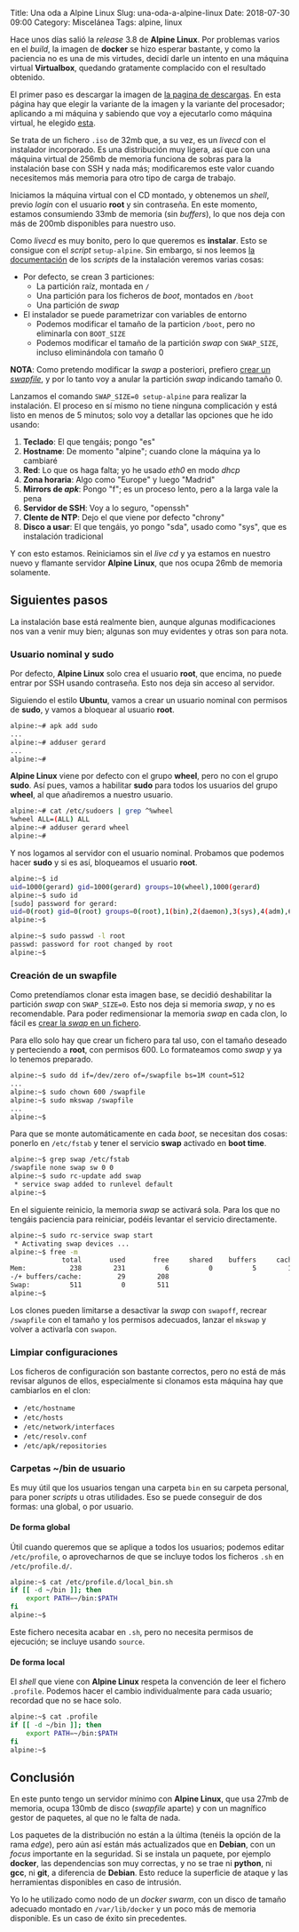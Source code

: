 Title: Una oda a Alpine Linux
Slug: una-oda-a-alpine-linux
Date: 2018-07-30 09:00
Category: Miscelánea
Tags: alpine, linux



Hace unos días salió la *release* 3.8 de **Alpine Linux**. Por problemas varios en el *build*, la imagen de **docker** se hizo esperar bastante, y como la paciencia no es una de mis virtudes, decidí darle un intento en una máquina virtual **Virtualbox**, quedando gratamente complacido con el resultado obtenido.

El primer paso es descargar la imagen de [la pagina de descargas](https://alpinelinux.org/downloads/). En esta página hay que elegir la variante de la imagen y la variante del procesador; aplicando a mi máquina y sabiendo que voy a ejecutarlo como máquina virtual, he elegido [esta](http://dl-cdn.alpinelinux.org/alpine/v3.8/releases/x86_64/alpine-virt-3.8.0-x86_64.iso).

Se trata de un fichero `.iso` de 32mb que, a su vez, es un *livecd* con el instalador incorporado. Es una distribución muy ligera, así que con una máquina virtual de 256mb de memoria funciona de sobras para la instalación base con SSH y nada más; modificaremos este valor cuando necesitemos más memoria para otro tipo de carga de trabajo.

Iniciamos la máquina virtual con el CD montado, y obtenemos un *shell*, previo *login* con el usuario **root** y sin contraseña. En este momento, estamos consumiendo 33mb de memoria (sin *buffers*), lo que nos deja con más de 200mb disponibles para nuestro uso.

Como *livecd* es muy bonito, pero lo que queremos es **instalar**. Esto se consigue con el *script* `setup-alpine`. Sin embargo, si nos leemos [la documentación](https://wiki.alpinelinux.org/wiki/Alpine_setup_scripts#setup-disk) de los *scripts* de la instalación veremos varias cosas:

* Por defecto, se crean 3 particiones:
    * La partición raíz, montada en `/`
    * Una partición para los ficheros de *boot*, montados en `/boot`
    * Una partición de *swap*
* El instalador se puede parametrizar con variables de entorno
    * Podemos modificar el tamaño de la particion `/boot`, pero no eliminarla con `BOOT_SIZE`
    * Podemos modificar el tamaño de la partición *swap* con `SWAP_SIZE`, incluso eliminándola con tamaño 0

**NOTA**: Como pretendo modificar la *swap* a posteriori, prefiero [crear un *swapfile*]({filename}/articles/ampliando-la-memoria-swap-mediante-swapfiles.md), y por lo tanto voy a anular la partición *swap* indicando tamaño 0.

Lanzamos el comando `SWAP_SIZE=0 setup-alpine` para realizar la instalación. El proceso en sí mismo no tiene ninguna complicación y está listo en menos de 5 minutos; solo voy a detallar las opciones que he ido usando:

1. **Teclado**: El que tengáis; pongo "es"
2. **Hostname**: De momento "alpine"; cuando clone la máquina ya lo cambiaré
3. **Red**: Lo que os haga falta; yo he usado *eth0* en modo *dhcp*
4. **Zona horaria**: Algo como "Europe" y luego "Madrid"
5. **Mirrors de _apk_**: Pongo "f"; es un proceso lento, pero a la larga vale la pena
6. **Servidor de SSH**: Voy a lo seguro, "openssh"
7. **Clente de NTP**: Dejo el que viene por defecto "chrony"
8. **Disco a usar**: El que tengáis, yo pongo "sda", usado como "sys", que es instalación tradicional

Y con esto estamos. Reiniciamos sin el *live cd* y ya estamos en nuestro nuevo y flamante servidor **Alpine Linux**, que nos ocupa 26mb de memoria solamente.

## Siguientes pasos

La instalación base está realmente bien, aunque algunas modificaciones nos van a venir muy bien; algunas son muy evidentes y otras son para nota.

### Usuario nominal y sudo

Por defecto, **Alpine Linux** solo crea el usuario **root**, que encima, no puede entrar por SSH usando contraseña. Esto nos deja sin acceso al servidor.

Siguiendo el estilo **Ubuntu**, vamos a crear un usuario nominal con permisos de **sudo**, y vamos a bloquear al usuario **root**.

```bash
alpine:~# apk add sudo
...
alpine:~# adduser gerard
...
alpine:~#
```

**Alpine Linux** viene por defecto con el grupo **wheel**, pero no con el grupo **sudo**. Así pues, vamos a habilitar **sudo** para todos los usuarios del grupo **wheel**, al que añadiremos a nuestro usuario.

```bash
alpine:~# cat /etc/sudoers | grep ^%wheel
%wheel ALL=(ALL) ALL
alpine:~# adduser gerard wheel
alpine:~#
```

Y nos logamos al servidor con el usuario nominal. Probamos que podemos hacer **sudo** y si es así, bloqueamos el usuario **root**.

```bash
alpine:~$ id
uid=1000(gerard) gid=1000(gerard) groups=10(wheel),1000(gerard)
alpine:~$ sudo id
[sudo] password for gerard:
uid=0(root) gid=0(root) groups=0(root),1(bin),2(daemon),3(sys),4(adm),6(disk),10(wheel),11(floppy),20(dialout),26(tape),27(video)
alpine:~$
```

```bash
alpine:~$ sudo passwd -l root
passwd: password for root changed by root
alpine:~$
```

### Creación de un swapfile

Como pretendíamos clonar esta imagen base, se decidió deshabilitar la partición *swap* con `SWAP_SIZE=0`. Esto nos deja si memoria *swap*, y no es recomendable. Para poder redimensionar la memoria *swap* en cada clon, lo fácil es [crear la *swap* en un fichero]({filename}/articles/ampliando-la-memoria-swap-mediante-swapfiles.md).

Para ello solo hay que crear un fichero para tal uso, con el tamaño deseado y perteciendo a **root**, con permisos 600. Lo formateamos como *swap* y ya lo tenemos preparado.

```bash
alpine:~$ sudo dd if=/dev/zero of=/swapfile bs=1M count=512
...
alpine:~$ sudo chown 600 /swapfile
alpine:~$ sudo mkswap /swapfile
...
alpine:~$
```

Para que se monte automáticamente en cada *boot*, se necesitan dos cosas: ponerlo en `/etc/fstab` y tener el servicio **swap** activado en **boot time**.

```bash
alpine:~$ grep swap /etc/fstab
/swapfile none swap sw 0 0
alpine:~$ sudo rc-update add swap
 * service swap added to runlevel default
alpine:~$
```

En el siguiente reinicio, la memoria *swap* se activará sola. Para los que no tengáis paciencia para reiniciar, podéis levantar el servicio directamente.

```bash
alpine:~$ sudo rc-service swap start
 * Activating swap devices ...                                                                                           [ ok ]
alpine:~$ free -m
             total       used       free     shared    buffers     cached
Mem:           238        231          6          0          5        196
-/+ buffers/cache:         29        208
Swap:          511          0        511
alpine:~$
```

Los clones pueden limitarse a desactivar la *swap* con `swapoff`, recrear `/swapfile` con el tamaño y los permisos adecuados, lanzar el `mkswap` y volver a activarla con `swapon`.

### Limpiar configuraciones

Los ficheros de configuración son bastante correctos, pero no está de más revisar algunos de ellos, especialmente si clonamos esta máquina hay que cambiarlos en el clon:

* `/etc/hostname`
* `/etc/hosts`
* `/etc/network/interfaces`
* `/etc/resolv.conf`
* `/etc/apk/repositories`

### Carpetas ~/bin de usuario

Es muy útil que los usuarios tengan una carpeta `bin` en su carpeta personal, para poner *scripts* u otras utilidades. Eso se puede conseguir de dos formas: una global, o por usuario.

#### De forma global

Útil cuando queremos que se aplique a todos los usuarios; podemos editar `/etc/profile`, o aprovecharnos de que se incluye todos los ficheros `.sh` en `/etc/profile.d/`.

```bash
alpine:~$ cat /etc/profile.d/local_bin.sh
if [[ -d ~/bin ]]; then
    export PATH=~/bin:$PATH
fi
alpine:~$
```

Este fichero necesita acabar en `.sh`, pero no necesita permisos de ejecución; se incluye usando `source`.

#### De forma local

El *shell* que viene con **Alpine Linux** respeta la convención de leer el fichero `.profile`. Podemos hacer el cambio individualmente para cada usuario; recordad que no se hace solo.

```bash
alpine:~$ cat .profile
if [[ -d ~/bin ]]; then
    export PATH=~/bin:$PATH
fi
alpine:~$
```

## Conclusión

En este punto tengo un servidor mínimo con **Alpine Linux**, que usa 27mb de memoria, ocupa 130mb de disco (*swapfile* aparte) y con un magnífico gestor de paquetes, al que no le falta de nada.

Los paquetes de la distribución no están a la última (tenéis la opción de la rama *edge*), pero aún así están más actualizados que en **Debian**, con un *focus* importante en la seguridad. Si se instala un paquete, por ejemplo **docker**, las dependencias son muy correctas, y no se trae ni **python**, ni **gcc**, ni **git**, a diferencia de **Debian**. Esto reduce la superficie de ataque y las herramientas disponibles en caso de intrusión.

Yo lo he utilizado como nodo de un *docker swarm*, con un disco de tamaño adecuado montado en `/var/lib/docker` y un poco más de memoria disponible. Es un caso de éxito sin precedentes.
